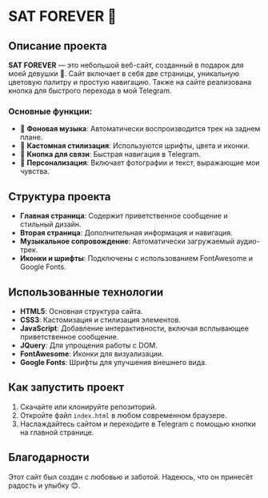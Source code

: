 # SAT FOREVER 👻

## Описание проекта
**SAT FOREVER** — это небольшой веб-сайт, созданный в подарок для моей девушки 💖. Сайт включает в себя две страницы, уникальную цветовую палитру и простую навигацию. Также на сайте реализована кнопка для быстрого перехода в мой Telegram.

### Основные функции:
- 🎵 **Фоновая музыка**: Автоматически воспроизводится трек на заднем плане.
- 🌈 **Кастомная стилизация**: Используются шрифты, цвета и иконки.
- 💌 **Кнопка для связи**: Быстрая навигация в Telegram.
- 💖 **Персонализация**: Включает фотографии и текст, выражающие мои чувства.

## Структура проекта
- **Главная страница**: Содержит приветственное сообщение и стильный дизайн.
- **Вторая страница**: Дополнительная информация и навигация.
- **Музыкальное сопровождение**: Автоматически загружаемый аудио-трек.
- **Иконки и шрифты**: Подключены с использованием FontAwesome и Google Fonts.

## Использованные технологии
- **HTML5**: Основная структура сайта.
- **CSS3**: Кастомизация и стилизация элементов.
- **JavaScript**: Добавление интерактивности, включая всплывающее приветственное сообщение.
- **JQuery**: Для упрощения работы с DOM.
- **FontAwesome**: Иконки для визуализации.
- **Google Fonts**: Шрифты для улучшения внешнего вида.

## Как запустить проект
1. Скачайте или клонируйте репозиторий.
2. Откройте файл `index.html` в любом современном браузере.
3. Наслаждайтесь сайтом и переходите в Telegram с помощью кнопки на главной странице.


## Благодарности
Этот сайт был создан с любовью и заботой. Надеюсь, что он принесёт радость и улыбку 😊.
